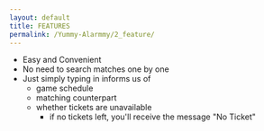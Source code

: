 ```yaml
---
layout: default
title: FEATURES
permalink: /Yummy-Alarmmy/2_feature/
---
```


* Easy and Convenient
* No need to search matches one by one
* Just simply typing in informs us of 
    * game schedule
    * matching counterpart
    * whether tickets are unavailable
        * if no tickets left, you'll receive the message "No Ticket"
